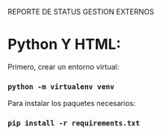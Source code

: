 REPORTE DE STATUS GESTION EXTERNOS
# Python Y HTML: 

Primero, crear un entorno virtual:
### `python -m virtualenv venv`

Para instalar los paquetes necesarios:
### `pip install -r requirements.txt`
